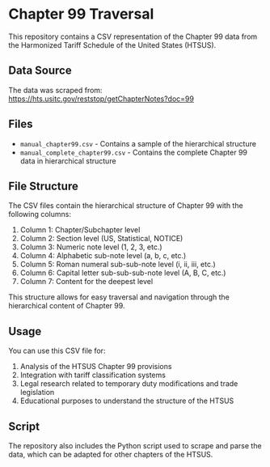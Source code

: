 # Chapter 99 Traversal

This repository contains a CSV representation of the Chapter 99 data from the Harmonized Tariff Schedule of the United States (HTSUS).

## Data Source

The data was scraped from: https://hts.usitc.gov/reststop/getChapterNotes?doc=99

## Files

- `manual_chapter99.csv` - Contains a sample of the hierarchical structure
- `manual_complete_chapter99.csv` - Contains the complete Chapter 99 data in hierarchical structure

## File Structure

The CSV files contain the hierarchical structure of Chapter 99 with the following columns:

1. Column 1: Chapter/Subchapter level
2. Column 2: Section level (US, Statistical, NOTICE)
3. Column 3: Numeric note level (1, 2, 3, etc.)
4. Column 4: Alphabetic sub-note level (a, b, c, etc.)
5. Column 5: Roman numeral sub-sub-note level (i, ii, iii, etc.)
6. Column 6: Capital letter sub-sub-sub-note level (A, B, C, etc.)
7. Column 7: Content for the deepest level

This structure allows for easy traversal and navigation through the hierarchical content of Chapter 99.

## Usage

You can use this CSV file for:
1. Analysis of the HTSUS Chapter 99 provisions
2. Integration with tariff classification systems
3. Legal research related to temporary duty modifications and trade legislation
4. Educational purposes to understand the structure of the HTSUS

## Script

The repository also includes the Python script used to scrape and parse the data, which can be adapted for other chapters of the HTSUS.